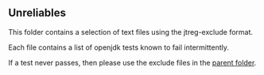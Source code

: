 ## Unreliables

This folder contains a selection of text files using the jtreg-exclude format.

Each file contains a list of openjdk tests known to fail intermittently.

If a test never passes, then please use the exclude files in the [parent folder](..).

